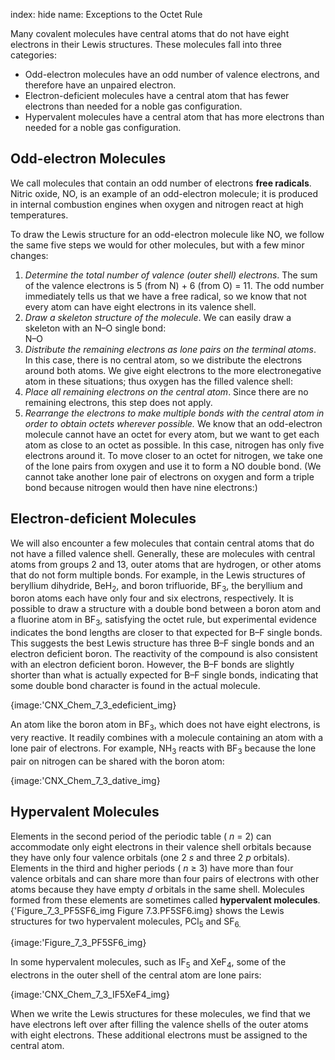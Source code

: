 index: hide
name: Exceptions to the Octet Rule

Many covalent molecules have central atoms that do not have eight electrons in their Lewis structures. These molecules fall into three categories:

  * Odd-electron molecules have an odd number of valence electrons, and therefore have an unpaired electron.
  * Electron-deficient molecules have a central atom that has fewer electrons than needed for a noble gas configuration.
  * Hypervalent molecules have a central atom that has more electrons than needed for a noble gas configuration.

## Odd-electron Molecules

We call molecules that contain an odd number of electrons  **free radicals**. Nitric oxide, NO, is an example of an odd-electron molecule; it is produced in internal combustion engines when oxygen and nitrogen react at high temperatures.

To draw the Lewis structure for an odd-electron molecule like NO, we follow the same five steps we would for other molecules, but with a few minor changes:

  1.  *Determine the total number of valence (outer shell) electrons*. The sum of the valence electrons is 5 (from N) + 6 (from O) = 11. The odd number immediately tells us that we have a free radical, so we know that not every atom can have eight electrons in its valence shell.
  2.  *Draw a skeleton structure of the molecule*. We can easily draw a skeleton with an N–O single bond:<br /> N–O
  3.  *Distribute the remaining electrons as lone pairs on the terminal atoms*. In this case, there is no central atom, so we distribute the electrons around both atoms. We give eight electrons to the more electronegative atom in these situations; thus oxygen has the filled valence shell:<br /> 
  4.  *Place all remaining electrons on the central atom*. Since there are no remaining electrons, this step does not apply.
  5.  *Rearrange the electrons to make multiple bonds with the central atom in order to obtain octets wherever possible.* We know that an odd-electron molecule cannot have an octet for every atom, but we want to get each atom as close to an octet as possible. In this case, nitrogen has only five electrons around it. To move closer to an octet for nitrogen, we take one of the lone pairs from oxygen and use it to form a NO double bond. (We cannot take another lone pair of electrons on oxygen and form a triple bond because nitrogen would then have nine electrons:)<br /> 

## Electron-deficient Molecules

We will also encounter a few molecules that contain central atoms that do not have a filled valence shell. Generally, these are molecules with central atoms from groups 2 and 13, outer atoms that are hydrogen, or other atoms that do not form multiple bonds. For example, in the Lewis structures of beryllium dihydride, BeH<sub>2</sub>, and boron trifluoride, BF<sub>3</sub>, the beryllium and boron atoms each have only four and six electrons, respectively. It is possible to draw a structure with a double bond between a boron atom and a fluorine atom in BF<sub>3</sub>, satisfying the octet rule, but experimental evidence indicates the bond lengths are closer to that expected for B–F single bonds. This suggests the best Lewis structure has three B–F single bonds and an electron deficient boron. The reactivity of the compound is also consistent with an electron deficient boron. However, the B–F bonds are slightly shorter than what is actually expected for B–F single bonds, indicating that some double bond character is found in the actual molecule.


{image:'CNX_Chem_7_3_edeficient_img}
        

An atom like the boron atom in BF<sub>3</sub>, which does not have eight electrons, is very reactive. It readily combines with a molecule containing an atom with a lone pair of electrons. For example, NH<sub>3</sub> reacts with BF<sub>3</sub> because the lone pair on nitrogen can be shared with the boron atom:


{image:'CNX_Chem_7_3_dative_img}
        

## Hypervalent Molecules

Elements in the second period of the periodic table ( *n* = 2) can accommodate only eight electrons in their valence shell orbitals because they have only four valence orbitals (one 2 *s* and three 2 *p* orbitals). Elements in the third and higher periods ( *n* ≥ 3) have more than four valence orbitals and can share more than four pairs of electrons with other atoms because they have empty  *d* orbitals in the same shell. Molecules formed from these elements are sometimes called  **hypervalent molecules**. {'Figure_7_3_PF5SF6_img Figure 7.3.PF5SF6.img} shows the Lewis structures for two hypervalent molecules, PCl<sub>5</sub> and SF<sub>6.</sub>


{image:'Figure_7_3_PF5SF6_img}
        

In some hypervalent molecules, such as IF<sub>5</sub> and XeF<sub>4</sub>, some of the electrons in the outer shell of the central atom are lone pairs:


{image:'CNX_Chem_7_3_IF5XeF4_img}
        

When we write the Lewis structures for these molecules, we find that we have electrons left over after filling the valence shells of the outer atoms with eight electrons. These additional electrons must be assigned to the central atom.
